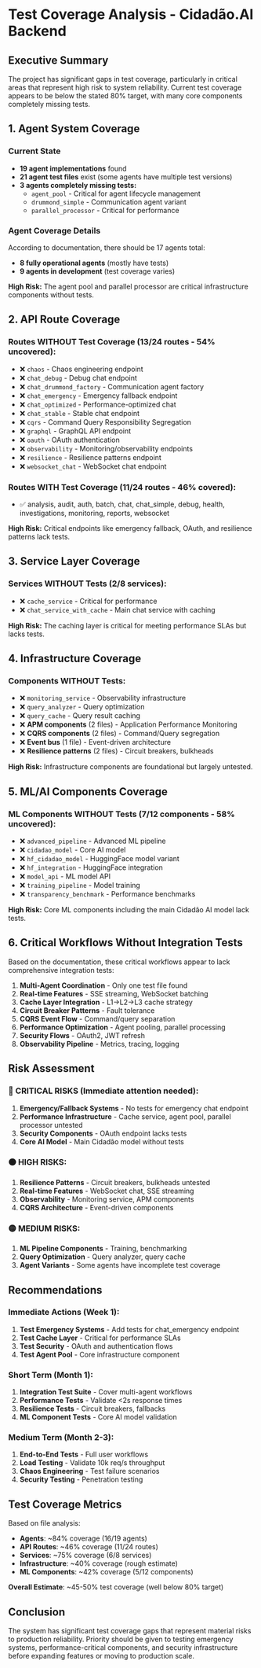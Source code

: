 # Test Coverage Analysis - Cidadão.AI Backend

## Executive Summary

The project has significant gaps in test coverage, particularly in critical areas that represent high risk to system reliability. Current test coverage appears to be below the stated 80% target, with many core components completely missing tests.

## 1. Agent System Coverage

### Current State
- **19 agent implementations** found
- **21 agent test files** exist (some agents have multiple test versions)
- **3 agents completely missing tests:**
  - `agent_pool` - Critical for agent lifecycle management
  - `drummond_simple` - Communication agent variant
  - `parallel_processor` - Critical for performance

### Agent Coverage Details
According to documentation, there should be 17 agents total:
- **8 fully operational agents** (mostly have tests)
- **9 agents in development** (test coverage varies)

**High Risk:** The agent pool and parallel processor are critical infrastructure components without tests.

## 2. API Route Coverage

### Routes WITHOUT Test Coverage (13/24 routes - 54% uncovered):
- ❌ `chaos` - Chaos engineering endpoint
- ❌ `chat_debug` - Debug chat endpoint
- ❌ `chat_drummond_factory` - Communication agent factory
- ❌ `chat_emergency` - Emergency fallback endpoint
- ❌ `chat_optimized` - Performance-optimized chat
- ❌ `chat_stable` - Stable chat endpoint
- ❌ `cqrs` - Command Query Responsibility Segregation
- ❌ `graphql` - GraphQL API endpoint
- ❌ `oauth` - OAuth authentication
- ❌ `observability` - Monitoring/observability endpoints
- ❌ `resilience` - Resilience patterns endpoint
- ❌ `websocket_chat` - WebSocket chat endpoint

### Routes WITH Test Coverage (11/24 routes - 46% covered):
- ✅ analysis, audit, auth, batch, chat, chat_simple, debug, health, investigations, monitoring, reports, websocket

**High Risk:** Critical endpoints like emergency fallback, OAuth, and resilience patterns lack tests.

## 3. Service Layer Coverage

### Services WITHOUT Tests (2/8 services):
- ❌ `cache_service` - Critical for performance
- ❌ `chat_service_with_cache` - Main chat service with caching

**High Risk:** The caching layer is critical for meeting performance SLAs but lacks tests.

## 4. Infrastructure Coverage

### Components WITHOUT Tests:
- ❌ `monitoring_service` - Observability infrastructure
- ❌ `query_analyzer` - Query optimization
- ❌ `query_cache` - Query result caching
- ❌ **APM components** (2 files) - Application Performance Monitoring
- ❌ **CQRS components** (2 files) - Command/Query segregation
- ❌ **Event bus** (1 file) - Event-driven architecture
- ❌ **Resilience patterns** (2 files) - Circuit breakers, bulkheads

**High Risk:** Infrastructure components are foundational but largely untested.

## 5. ML/AI Components Coverage

### ML Components WITHOUT Tests (7/12 components - 58% uncovered):
- ❌ `advanced_pipeline` - Advanced ML pipeline
- ❌ `cidadao_model` - Core AI model
- ❌ `hf_cidadao_model` - HuggingFace model variant
- ❌ `hf_integration` - HuggingFace integration
- ❌ `model_api` - ML model API
- ❌ `training_pipeline` - Model training
- ❌ `transparency_benchmark` - Performance benchmarks

**High Risk:** Core ML components including the main Cidadão AI model lack tests.

## 6. Critical Workflows Without Integration Tests

Based on the documentation, these critical workflows appear to lack comprehensive integration tests:

1. **Multi-Agent Coordination** - Only one test file found
2. **Real-time Features** - SSE streaming, WebSocket batching
3. **Cache Layer Integration** - L1→L2→L3 cache strategy
4. **Circuit Breaker Patterns** - Fault tolerance
5. **CQRS Event Flow** - Command/query separation
6. **Performance Optimization** - Agent pooling, parallel processing
7. **Security Flows** - OAuth2, JWT refresh
8. **Observability Pipeline** - Metrics, tracing, logging

## Risk Assessment

### 🔴 CRITICAL RISKS (Immediate attention needed):
1. **Emergency/Fallback Systems** - No tests for emergency chat endpoint
2. **Performance Infrastructure** - Cache service, agent pool, parallel processor untested
3. **Security Components** - OAuth endpoint lacks tests
4. **Core AI Model** - Main Cidadão model without tests

### 🟠 HIGH RISKS:
1. **Resilience Patterns** - Circuit breakers, bulkheads untested
2. **Real-time Features** - WebSocket chat, SSE streaming
3. **Observability** - Monitoring service, APM components
4. **CQRS Architecture** - Event-driven components

### 🟡 MEDIUM RISKS:
1. **ML Pipeline Components** - Training, benchmarking
2. **Query Optimization** - Query analyzer, query cache
3. **Agent Variants** - Some agents have incomplete test coverage

## Recommendations

### Immediate Actions (Week 1):
1. **Test Emergency Systems** - Add tests for chat_emergency endpoint
2. **Test Cache Layer** - Critical for performance SLAs
3. **Test Security** - OAuth and authentication flows
4. **Test Agent Pool** - Core infrastructure component

### Short Term (Month 1):
1. **Integration Test Suite** - Cover multi-agent workflows
2. **Performance Tests** - Validate <2s response times
3. **Resilience Tests** - Circuit breakers, fallbacks
4. **ML Component Tests** - Core AI model validation

### Medium Term (Month 2-3):
1. **End-to-End Tests** - Full user workflows
2. **Load Testing** - Validate 10k req/s throughput
3. **Chaos Engineering** - Test failure scenarios
4. **Security Testing** - Penetration testing

## Test Coverage Metrics

Based on file analysis:
- **Agents**: ~84% coverage (16/19 agents)
- **API Routes**: ~46% coverage (11/24 routes)
- **Services**: ~75% coverage (6/8 services)
- **Infrastructure**: ~40% coverage (rough estimate)
- **ML Components**: ~42% coverage (5/12 components)

**Overall Estimate**: ~45-50% test coverage (well below 80% target)

## Conclusion

The system has significant test coverage gaps that represent material risks to production reliability. Priority should be given to testing emergency systems, performance-critical components, and security infrastructure before expanding features or moving to production scale.